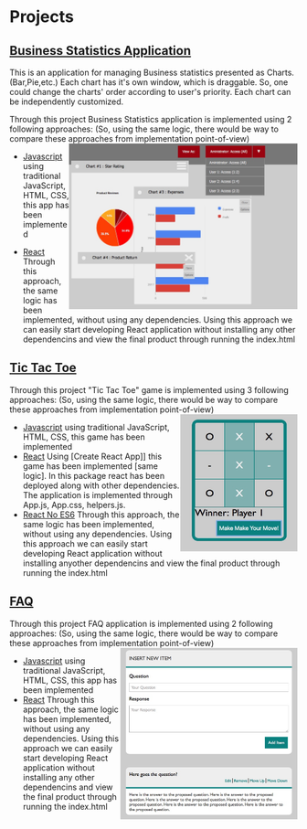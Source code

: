 # Projects

## [Business Statistics Application](https://github.com/HamidHeyde/ReactJs/tree/master/Business%20Statistics)
This is an application for managing Business statistics presented as Charts.(Bar,Pie,etc.) Each chart has it's own window, which is draggable. So, one could change the charts' order according to user's priority. Each chart can be independently customized.

Through this project Business Statistics application is implemented using 2 following approaches: (So, using the same logic, there would be way to compare these approaches from implementation point-of-view)
<img src="Business%20Statistics/statistics.jpeg" align="right" width="400" height="290"/>
* [Javascript](https://github.com/HamidHeyde/ReactJs/tree/master/Business%20Statistics/JavaScript)
using traditional JavaScript, HTML, CSS, this app has been implemented

* [React](https://github.com/HamidHeyde/ReactJs/tree/master/Business%20Statistics/React)
Through this approach, the same logic has been implemented, without using any dependencies. Using this approach we can easily start developing React application without installing any other dependencins and view the final product through running the index.html

## [Tic Tac Toe](https://github.com/HamidHeyde/ReactJs/tree/master/TicTacToe)
Through this project "Tic Tac Toe" game is implemented using 3 following approaches: (So, using the same logic, there would be way to compare these approaches from implementation point-of-view)
<img src="TicTacToe/tictactoe.jpeg" align="right" width="205" height="240"/>
* [Javascript](https://github.com/HamidHeyde/ReactJs/tree/master/TicTacToe/JavaScript)
using traditional JavaScript, HTML, CSS, this game has been implemented
* [React](https://github.com/HamidHeyde/ReactJs/tree/master/TicTacToe/React)
Using [Create React App]] this game has been implemented [same logic]. In this package react has been deployed along with other dependencies. The application is implemented through App.js, App.css, helpers.js.
* [React No ES6](https://github.com/HamidHeyde/ReactJs/tree/master/TicTacToe/ReactNoEs6)
Through this approach, the same logic has been implemented, without using any dependencies. Using this approach we can easily start developing React application without installing anyother dependencins and view the final product through running the index.html

## [FAQ](https://github.com/HamidHeyde/ReactJs/tree/master/FAQ)
Through this project FAQ application is implemented using 2 following approaches: (So, using the same logic, there would be way to compare these approaches from implementation point-of-view)
<img src="FAQ/faq.jpeg" align="right" width="310" height="300"/>
* [Javascript](https://github.com/HamidHeyde/ReactJs/tree/master/FAQ/JavaScript)
using traditional JavaScript, HTML, CSS, this app has been implemented
* [React](https://github.com/HamidHeyde/ReactJs/tree/master/FAQ/React)
Through this approach, the same logic has been implemented, without using any dependencies. Using this approach we can easily start developing React application without installing any other dependencins and view the final product through running the index.html